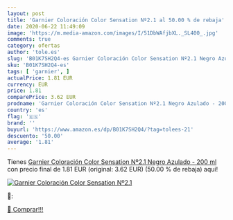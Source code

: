 ```yaml
---
layout: post
title: 'Garnier Coloración Color Sensation Nº2.1 al 50.00 % de rebaja'
date: 2020-06-22 11:49:09
image: 'https://m.media-amazon.com/images/I/51DbWAfjbXL._SL400_.jpg'
comments: true
category: ofertas
author: 'tole.es'
slug: 'B01K7SH2Q4-es Garnier Coloración Color Sensation Nº2.1 Negro Azulado -...'
sku: 'B01K7SH2Q4-es'
tags: [ 'garnier', ]
actualPrice: 1.81 EUR
currency: EUR
price: 1.81
comparePrice: 3.62 EUR
prodname: 'Garnier Coloración Color Sensation Nº2.1 Negro Azulado - 200 ml'
country: 'es'
flag: '🇪🇸'
brand: ''
buyurl: 'https://www.amazon.es/dp/B01K7SH2Q4/?tag=tolees-21'
descuento: '50.00'
average: '1.81'
---
```


Tienes [Garnier Coloración Color Sensation Nº2.1 Negro Azulado - 200 ml](https://www.amazon.es/dp/B01K7SH2Q4/?tag=tolees-21) con precio final de  1.81 EUR (original: 3.62 EUR) (50.00 %  de rebaja) aqui!

[![Garnier Coloración Color Sensation Nº2.1](https://m.media-amazon.com/images/I/51DbWAfjbXL._SL400_.jpg)](https://www.amazon.es/dp/B01K7SH2Q4/?tag=tolees-21)

🔎:


[🛒 Comprar!!!](https://www.amazon.es/dp/B01K7SH2Q4/?tag=tolees-21)
